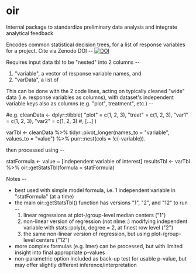 # oir
Internal package to standardize preliminary data analysis and integrate analytical feedback

Encodes common statistical decision trees, for a list of response variables for a project.
Cite via Zenodo DOI -- [![DOI](https://zenodo.org/badge/420233162.svg)](https://zenodo.org/badge/latestdoi/420233162)


Requires input data tbl to be "nested" into 2 columns --
  1. "variable", a vector of response variable names, and
  2. "varData", a list of

This can be done with the 2 code lines, acting on typically cleaned "wide" data (i.e. response variables as columns), with dataset's independent variable keys also as columns (e.g. "plot", treatment", etc.) --

#e.g.
cleanData <- dplyr::tibble(
  "plot" = c(1, 2, 3), "treat" = c(1, 2, 3),
  "var1" = c(1, 2, 3), "var2" = c(1, 2, 3) #, [...]
 )

varTbl <- cleanData %>%
  tidyr::pivot_longer(names_to = "variable", values_to = "value") %>%
  purr::nest(cols = !c(-variable)).

then processed using --

statFormula <- value ~ [independent variable of interest]
resultsTbl <- varTbl %>% oir::getStatsTbl(formula = statFormula)


Notes --

- best used with simple model formula, i.e. 1 independent variable in "statFormula" (at a time)
- the main oir::getStatsTbl() function has versions "1", "2", and "12" to run --
  1. linear regressions at plot-/group-level median centers ("1")
  2. non-linear version of regression (not nlme::) modifying independent variable with stats::poly(x, degree = 2, at finest row level ("2")
  3. the same non-linear version of regression, but using plot-/group-level centers ("12")
- more complex formulas (e.g. lmer) can be processed, but with limited insight into final appropriate p-values
- non-parametric option included as back-up test for usable p-value, but may offer slightly different inference/interpretation
